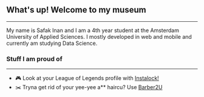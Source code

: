 ## What's up! Welcome to my museum
---
My name is Safak Inan and I am a 4th year student at the Amsterdam University of Applied Sciences. I mostly developed in web and mobile and currently am studying Data Science.

### Stuff I am proud of
---
- :video_game: Look at your League of Legends profile with [Instalock!](https://github.com/ItsMeSafak/Instalock)
- :scissors: Tryna get rid of your yee-yee a** haircu? Use [Barber2U](https://github.com/ItsMeSafak/barber2u-frontend)
